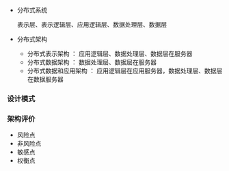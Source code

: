 
- 分布式系统

    表示层、表示逻辑层、应用逻辑层、数据处理层、数据层

- 分布式架构
    - 分布式表示架构 ： 应用逻辑层、数据处理层、数据层在服务器
    - 分布式数据架构 ： 数据处理层、数据层在服务器
    - 分布式数据和应用架构 ： 应用逻辑层在应用服务器，数据处理层、数据层在数据服务器

### 设计模式


### 架构评价

- 风险点
- 非风险点
- 敏感点
- 权衡点



